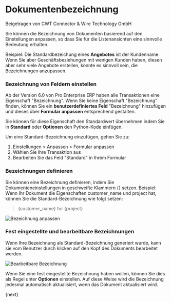 # Dokumentenbezeichnung
<span class="text-muted contributed-by">Beigetragen von CWT Connector & Wire Technology GmbH</span>

Sie können die Bezeichnung von Dokumenten basierend auf den Einstellungen anpassen, so dass Sie für die Listenansichten eine sinnvolle Bedeutung erhalten.

Beispiel: Die Standardbezeichung eines **Angebotes** ist der Kundenname. Wenn Sie aber Geschäftsbeziehungen mit wenigen Kunden haben, diesen aber sehr viele Angebote erstellen, könnte es sinnvoll sein, die Bezeichnungen anzupassen.

### Bezeichnung von Feldern einstellen

Ab der Version 6.0 von Pro Enterprise ERP haben alle Transaktionen eine Eigenschaft "Bezeichnung". Wenn Sie keine Eigenschaft "Bezeichnung" finden, können Sie ein **benutzerdefiniertes Feld** "Bezeichnung" hinzufügen und dieses über **Formular anpassen** entsprechend gestalten.

Sie können für diese Eigenschaft den Standardwert übernehmen indem Sie in **Standard** oder **Optionen** den Python-Kode einfügen.

Um eine Standard-Bezeichnung einzufügen, gehen Sie zu:

1. Einstellungen > Anpassen > Formular anpassen
2. Wählen Sie Ihre Transaktion aus
3. Bearbeiten Sie das Feld "Standard" in Ihrem Formular

### Bezeichnungen definieren

Sie können eine Bezeichnung definieren, indem Sie Dokumenteneinstellungen in geschweifte Klammern {} setzen. Beispiel: Wenn Ihr Dokument die Eigenschaften customer_name und project hat, können Sie die Standard-Bezeichnung wie folgt setzen:

> {customer_name} for {project}

<img class="screenshot" alt = "Bezeichnung anpassen"
    src="/docs/assets/img/customize/customize-title.gif">

### Fest eingestellte und bearbeitbare Bezeichnungen

Wenn Ihre Bezeichnung als Standard-Bezeichnung generiert wurde, kann sie vom Benutzer durch klicken auf den Kopf des Dokuments bearbeitet werden.

<img class="screenshot" alt = "Bearbeitbare Bezeichnung"
    src="/docs/assets/img/customize/editable-title.gif">

Wenn Sie eine fest eingestellte Bezeichnung haben wollen, können Sie dies als Regel unter **Optionen** einstellen. Auf diese Weise wird die Bezeichnung jedesmal automatisch aktualisiert, wenn das Dokument aktualisiert wird.

{next}
